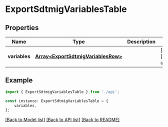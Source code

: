 # ExportSdtmigVariablesTable


## Properties

Name | Type | Description | Notes
------------ | ------------- | ------------- | -------------
**variables** | [**Array&lt;ExportSdtmigVariablesRow&gt;**](ExportSdtmigVariablesRow.md) |  | [optional] [default to undefined]

## Example

```typescript
import { ExportSdtmigVariablesTable } from './api';

const instance: ExportSdtmigVariablesTable = {
    variables,
};
```

[[Back to Model list]](../README.md#documentation-for-models) [[Back to API list]](../README.md#documentation-for-api-endpoints) [[Back to README]](../README.md)
